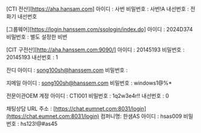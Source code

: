 [CTI 전산][https://aha.hansam.com]
아이디 : 사번
비밀번호 : 사번!A
내선번호 : 전화기 내선번호

[그룹웨어][https://login.hanssem.com/ssologin/index.do]
아이디 : 2024D374
비밀번호 : 별도 설정한 비번

[CIT 구전산][http://aha.hanssem.com:9090/]
아이디 : 20145193
비밀번호 : 20145193
내선번호 : 1

잔디
아이디 : song100sh@hanssem.com
비밀번호 : 

지메일
아이디 : song100sh@hanssem.com
비밀번호 : windows1@%*

전문이관OEM 계정
아이디 : CTI001
비밀번호 : 1q2w3e4r!!
내선번호 : 0

채팅상담 URL 주소 : [https://chat.eumnet.com:8031/login](https://chat.eumnet.com:8031/login) 
컴퍼니명: 한샘AS 
아이디 : hsas009 
비밀번호 : hs123!@#as45